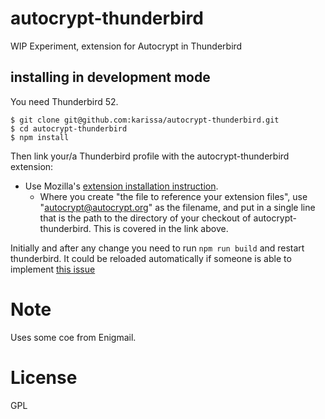 # autocrypt-thunderbird

WIP Experiment, extension for Autocrypt in Thunderbird

## installing in development mode 

You need Thunderbird 52. 

```
$ git clone git@github.com:karissa/autocrypt-thunderbird.git
$ cd autocrypt-thunderbird
$ npm install
```

Then link your/a Thunderbird profile with the autocrypt-thunderbird extension:

- Use Mozilla's [extension installation
  instruction](https://developer.mozilla.org/en-US/docs/Mozilla/Thunderbird/Thunderbird_extensions/Building_a_Thunderbird_extension_7:_Installation). 
  - Where you create "the file to reference your extension files", use "autocrypt@autocrypt.org" as the filename, and put in a single line that is the path to the directory of your checkout of autocrypt-thunderbird. This is covered in the link above.

Initially and after any change you need to run `npm run build` and restart thunderbird. It could be reloaded automatically if someone is able to implement [this issue](https://github.com/karissa/autocrypt-thunderbird/issues/2) 

# Note

Uses some coe from Enigmail.

# License

GPL
